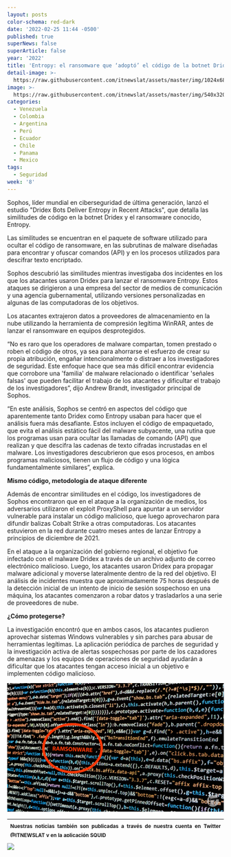 ```yaml
---
layout: posts
color-schema: red-dark
date: '2022-02-25 11:44 -0500'
published: true
superNews: false
superArticle: false
year: '2022'
title: 'Entropy: el ransomware que ‘adoptó’ el código de la botnet Dridex'
detail-image: >-
  https://raw.githubusercontent.com/itnewslat/assets/master/img/1024x680/Codigo-ransomware-g.jpg
image: >-
  https://raw.githubusercontent.com/itnewslat/assets/master/img/540x320/Codigo-ransomware-p.jpg
categories:
  - Venezuela
  - Colombia
  - Argentina
  - Perú
  - Ecuador
  - Chile
  - Panama
  - Mexico
tags:
  - Seguridad
week: '8'
---
```

Sophos, líder mundial en ciberseguridad de última generación, lanzó el estudio "Dridex Bots Deliver Entropy in Recent Attacks", que detalla las similitudes de código en la botnet Dridex y el ransomware conocido, Entropy. 

Las similitudes se encuentran en el paquete de software utilizado para ocultar el código de ransomware, en las subrutinas de malware diseñadas para encontrar y ofuscar comandos (API) y en los procesos utilizados para descifrar texto encriptado.

Sophos descubrió las similitudes mientras investigaba dos incidentes en los que los atacantes usaron Dridex para lanzar el ransomware Entropy. Estos ataques se dirigieron a una empresa del sector de medios de comunicación y una agencia gubernamental, utilizando versiones personalizadas en algunas de las computadoras de los objetivos. 

Los atacantes extrajeron datos a proveedores de almacenamiento en la nube utilizando la herramienta de compresión legítima WinRAR, antes de lanzar el ransomware en equipos desprotegidos.

“No es raro que los operadores de malware compartan, tomen prestado o roben el código de otros, ya sea para ahorrarse el esfuerzo de crear su propia atribución, engañar intencionalmente o distraer a los investigadores de seguridad. Este enfoque hace que sea más difícil encontrar evidencia que corrobore una 'familia' de malware relacionado o identificar 'señales falsas' que pueden facilitar el trabajo de los atacantes y dificultar el trabajo de los investigadores”, dijo Andrew Brandt, investigador principal de Sophos. 
 
“En este análisis, Sophos se centró en aspectos del código que aparentemente tanto Dridex como Entropy usaban para hacer que el análisis fuera más desafiante. Estos incluyen el código de empaquetado, que evita el análisis estático fácil del malware subyacente, una rutina que los programas usan para ocultar las llamadas de comando (API) que realizan y que descifra las cadenas de texto cifradas incrustadas en el malware. Los investigadores descubrieron que esos procesos, en ambos programas maliciosos, tienen un flujo de código y una lógica fundamentalmente similares”, explica.

**Mismo código, metodología de ataque diferente**
 
Además de encontrar similitudes en el código, los investigadores de Sophos encontraron que en el ataque a la organización de medios, los adversarios utilizaron el exploit ProxyShell para apuntar a un servidor vulnerable para instalar un código malicioso, que luego aprovecharon para difundir balizas Cobalt Strike a otras computadoras. Los atacantes estuvieron en la red durante cuatro meses antes de lanzar Entropy a principios de diciembre de 2021.
 
En el ataque a la organización del gobierno regional, el objetivo fue infectado con el malware Dridex a través de un archivo adjunto de correo electrónico malicioso. Luego, los atacantes usaron Dridex para propagar malware adicional y moverse lateralmente dentro de la red del objetivo. El análisis de incidentes muestra que aproximadamente 75 horas después de la detección inicial de un intento de inicio de sesión sospechoso en una máquina, los atacantes comenzaron a robar datos y trasladarlos a una serie de proveedores de nube.

**¿Cómo protegerse?**
 
La investigación encontró que en ambos casos, los atacantes pudieron aprovechar sistemas Windows vulnerables y sin parches para abusar de herramientas legítimas. La aplicación periódica de parches de seguridad y la investigación activa de alertas sospechosas por parte de los cazadores de amenazas y los equipos de operaciones de seguridad ayudarán a dificultar que los atacantes tengan acceso inicial a un objetivo e implementen código malicioso.

![](https://raw.githubusercontent.com/itnewslat/assets/master/img/540x320/Codigo-ransomware-p.jpg)

<table style="height: 42px;" width="569">
<tbody>
<tr>
<td style="text-align: justify;"><sub><strong>Nuestras noticias también son publicadas a través de nuestra cuenta en Twitter <a href="https://twitter.com/itnewslat?lang=es">@ITNEWSLAT</a> y en la aplicación <a href="https://squidapp.co/en/">SQUID</a></strong></sub></td>
</tr>
</tbody>
</table>

<img src="https://tracker.metricool.com/c3po.jpg?hash=56f88a41e39ab42c063cc51676587a04"/>